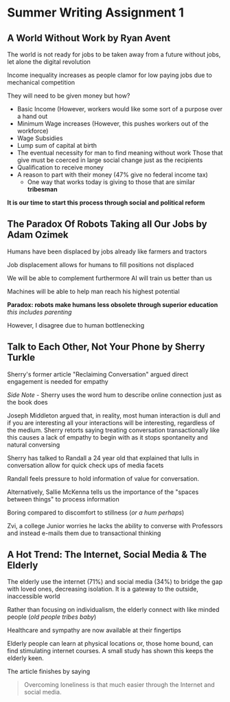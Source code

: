 # Summer Writing Assignment 1

## A World Without Work by Ryan Avent

The world is not ready for jobs to be taken away from a future without jobs, let alone the digital
revolution

Income inequality increases as people clamor for low paying jobs due to mechanical competition

They will need to be given money but how?
- Basic Income (However, workers would like some sort of a purpose over a hand out
- Minimum Wage increases (However, this pushes workers out of the workforce)
- Wage Subsidies
- Lump sum of capital at birth
- The eventual necessity for man to find meaning without work Those that give must be coerced in
  large social change just as the recipients
- Qualification to receive money
- A reason to part with their money (47% give no federal income tax)
	- One way that works today is giving to those that are similar **tribesman**

**It is our time to start this process through social and political reform**

## The Paradox Of Robots Taking all Our Jobs by Adam Ozimek

Humans have been displaced by jobs already like farmers and tractors

Job displacement allows for humans to fill positions not displaced

We will be able to complement furthermore AI will train us better than us

Machines will be able to help man reach his highest potential

**Paradox: robots make humans less obsolete through superior education** *this includes parenting*

However, I disagree due to human bottlenecking

## Talk to Each Other, Not Your Phone by Sherry Turkle

Sherry's former article "Reclaiming Conversation" argued direct engagement is needed for empathy

*Side Note* - Sherry uses the word hum to describe online connection just as the book does

Joseph Middleton argued that, in reality, most human interaction is dull and if you are interesting
all your interactions will be interesting, regardless of the medium. Sherry retorts saying treating
conversation transactionally like this causes a lack of empathy to begin with as it stops
spontaneity and natural conversing

Sherry has talked to Randall a 24 year old that explained that lulls in conversation allow for quick
check ups of media facets 

Randall feels pressure to hold information of value for conversation.

Alternatively, Sallie McKenna tells us the importance of the "spaces between things" to process
information

Boring compared to discomfort to stillness (*or a hum perhaps*)

Zvi, a college Junior worries he lacks the ability to converse with Professors and instead e-mails
them due to transactional thinking

## A Hot Trend: The Internet, Social Media & The Elderly

The elderly use the internet (71%) and social media (34%) to bridge the gap with loved ones,
decreasing isolation. It is a gateway to the outside, inaccessible world

Rather than focusing on individualism, the elderly connect with like minded people (*old people
tribes baby*)

Healthcare and sympathy are now available at their fingertips

Elderly people can learn at physical locations or, those home bound, can find stimulating internet
courses. A small study has shown this keeps the elderly keen.

The article finishes by saying

> Overcoming loneliness is that much easier through the Internet and social media.

